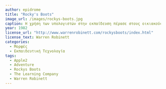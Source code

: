 ```yaml
---
author: epidrome
title: "Rocky's Boots"
image_url: /images/rockys-boots.jpg
caption: Η χρήση των υπολογιστών στην εκπαίδευση πέρασε στους οικιακούς μικροϋπολογιστές αρχικά με το Rocky's Boots, το οποίο βασίζεται περισσότερο σε στοιχεία αφήγησης και προσομοίωσης και λιγότερο στην μηχανική των δημοφιλών βιντεοπαιχνιδιών. Με στόχο να διδάξει με διασκεδαστικό τρόπο τον σχεδιασμό ψηφιακών λογικών κυκλωμάτων κατάφερε να δημιουργήσει την κατηγορία του εκπαιδευτικού λογισμικού ως διαδραστικό περιβάλλον μάθησης.
year: 1982
license_url: "http://www.warrenrobinett.com/rockysboots/index.html"
license_text: Warren Robinett
categories:
  - Μορφές
  - Εκπαιδευτική Τεχνολογία 
tags:
  - Apple2
  - Adventure
  - Rockys Boots
  - The Learning Company
  - Warren Robinett
---
```

